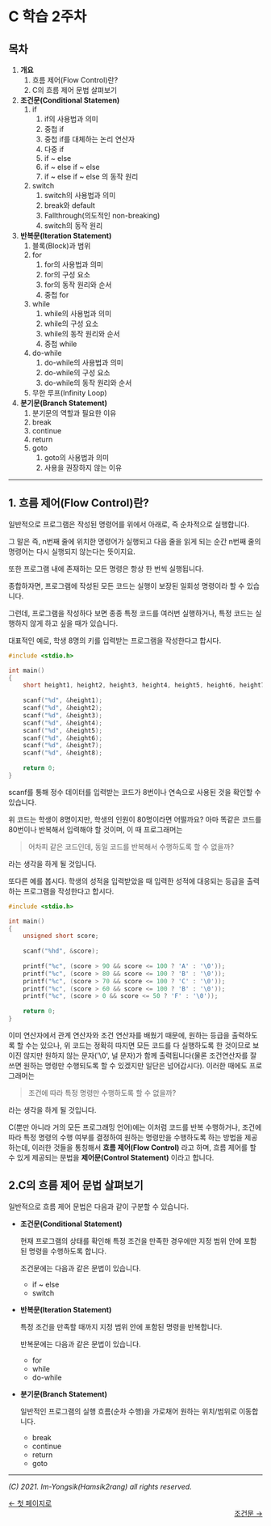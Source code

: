 # C 학습 2주차

## 목차

1.  **개요**
    1.  흐름 제어(Flow Control)란?
    2.  C의 흐름 제어 문법 살펴보기
2.  **조건문(Conditional Statemen)**
    1.  if
        1.  if의 사용법과 의미
        2.  중첩 if
        3.  중첩 if를 대체하는 논리 연산자
        4.  다중 if
        5.  if ~ else
        6.  if ~ else if ~ else
        7.  if ~ else if ~ else 의 동작 원리
    2.  switch
        1.  switch의 사용법과 의미
        2.  break와 default
        3.  Fallthrough(의도적인 non-breaking)
        4.  switch의 동작 원리
3.  **반복문(Iteration Statement)**
    1.  블록(Block)과 범위
    2.  for
        1.  for의 사용법과 의미
        2.  for의 구성 요소
        3.  for의 동작 원리와 순서
        4.  중첩 for
    3.  while
        1.  while의 사용법과 의미
        2.  while의 구성 요소
        3.  while의 동작 원리와 순서
        4.  중첩 while
    4.  do-while
        1.  do-while의 사용법과 의미
        2.  do-while의 구성 요소
        3.  do-while의 동작 원리와 순서
    5.  무한 루프(Infinity Loop)
4.  **분기문(Branch Statement)**
    1.  분기문의 역할과 필요한 이유
    2.  break
    3.  continue
    4.  return
    5.  goto
        1.  goto의 사용법과 의미
        2.  사용을 권장하지 않는 이유

---

## 1. 흐름 제어(Flow Control)란?

일반적으로 프로그램은 작성된 명령어를 위에서 아래로, 즉 순차적으로 실행합니다.

그 말은 즉, n번째 줄에 위치한 명령어가 실행되고 다음 줄을 읽게 되는 순간 n번째 줄의 명령어는 다시 실행되지 않는다는 뜻이지요.

또한 프로그램 내에 존재하는 모든 명령은 항상 한 번씩 실행됩니다.

종합하자면, 프로그램에 작성된 모든 코드는 실행이 보장된 일회성 명령이라 할 수 있습니다.

그런데, 프로그램을 작성하다 보면 종종 특정 코드를 여러번 실행하거나, 특정 코드는 실행하지 않게 하고 싶을 때가 있습니다.

대표적인 예로, 학생 8명의 키를 입력받는 프로그램을 작성한다고 합시다.

```c
#include <stdio.h>

int main()
{
    short height1, height2, height3, height4, height5, height6, height7, height8;
    
    scanf("%d", &height1);
    scanf("%d", &height2);
    scanf("%d", &height3);
    scanf("%d", &height4);
    scanf("%d", &height5);
    scanf("%d", &height6);
    scanf("%d", &height7);
    scanf("%d", &height8);
    
    return 0;
}
```

scanf를 통해 정수 데이터를 입력받는 코드가 8번이나 연속으로 사용된 것을 확인할 수 있습니다.

위 코드는 학생이 8명이지만, 학생의 인원이 80명이라면 어떨까요? 아마 똑같은 코드를 80번이나 반복해서 입력해야 할 것이며, 이 때 프로그래머는 

>   어차피 같은 코드인데, 동일 코드를 반복해서 수행하도록 할 수 없을까?

라는 생각을 하게 될 것입니다.

또다른 예를 봅시다. 학생의 성적을 입력받았을 때 입력한 성적에 대응되는 등급을 출력하는 프로그램을 작성한다고 합시다.

```c
#include <stdio.h>

int main()
{
    unsigned short score;
    
    scanf("%hd", &score);
    
    printf("%c", (score > 90 && score <= 100 ? 'A' : '\0'));
    printf("%c", (score > 80 && score <= 100 ? 'B' : '\0'));
    printf("%c", (score > 70 && score <= 100 ? 'C' : '\0'));
    printf("%c", (score > 60 && score <= 100 ? 'B' : '\0'));
    printf("%c", (score > 0 && score <= 50 ? 'F' : '\0'));
    
    return 0;
}
```

이미 연산자에서 관계 연산자와 조건 연산자를 배웠기 때문에, 원하는 등급을 출력하도록 할 수는 있으나, 위 코드는 정확히 따지면 모든 코드를 다 실행하도록 한 것이므로 보이진 않지만 원하지 않는 문자('\0', 널 문자)가 함께 출력됩니다(물론 조건연산자를 잘 쓰면 원하는 명령만 수행되도록 할 수 있겠지만 일단은 넘어갑시다). 이러한 때에도 프로그래머는

>   조건에 따라 특정 명령만 수행하도록 할 수 없을까?

라는 생각을 하게 될 것입니다.

C(뿐만 아니라 거의 모든 프로그래밍 언어)에는 이처럼 코드를 반복 수행하거나, 조건에 따라 특정 명령의 수행 여부를 결정하여 원하는 명령만을 수행하도록 하는 방법을 제공하는데, 이러한 것들을 통칭해서 **흐름 제어(Flow Control)** 라고 하며, 흐름 제어를 할 수 있게 제공되는 문법을 **제어문(Control Statement)** 이라고 합니다.

## 2.C의 흐름 제어 문법 살펴보기

일반적으로 흐름 제어 문법은 다음과 같이 구분할 수 있습니다.

*   **조건문(Conditional Statement)**

    현재 프로그램의 상태를 확인해 특정 조건을 만족한 경우에만 지정 범위 안에 포함된 명령을 수행하도록 합니다.

    조건문에는 다음과 같은 문법이 있습니다.

    -   if ~ else
    -   switch

*   **반복문(Iteration Statement)**

    특정 조건을 만족할 때까지 지정 범위 안에 포함된 명령을 반복합니다.

    반복문에는 다음과 같은 문법이 있습니다.

    -   for
    -   while
    -   do-while

*   **분기문(Branch Statement)**

    일반적인 프로그램의 실행 흐름(순차 수행)을 가로채어 원하는 위치/범위로 이동합니다.

    -   break
    -   continue
    -   return
    -   goto

----

*(C) 2021. Im-Yongsik(Hamsik2rang) all rights reserved.*

<div style="text-align:left"> <a href="../">← 첫 페이지로</a><div/>
<div style="text-align:right"> <a href="./Main_Text/2.조건문.md">조건문 →</a><div/>






